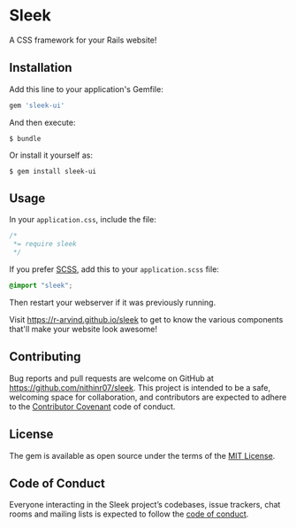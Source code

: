 # Sleek

A CSS framework for your Rails website!

## Installation

Add this line to your application's Gemfile:

```ruby
gem 'sleek-ui'
```

And then execute:

    $ bundle

Or install it yourself as:

    $ gem install sleek-ui

## Usage

In your `application.css`, include the file:

```css
/*
 *= require sleek
 */
```

If you prefer [SCSS](http://sass-lang.com/documentation/file.SASS_REFERENCE.html), add this to your
`application.scss` file:

```scss
@import "sleek";
```

Then restart your webserver if it was previously running.

Visit https://r-arvind.github.io/sleek to get to know the various components that'll make your website look awesome!
## Contributing

Bug reports and pull requests are welcome on GitHub at https://github.com/nithinr07/sleek. This project is intended to be a safe, welcoming space for collaboration, and contributors are expected to adhere to the [Contributor Covenant](http://contributor-covenant.org) code of conduct.

## License

The gem is available as open source under the terms of the [MIT License](https://opensource.org/licenses/MIT).

## Code of Conduct

Everyone interacting in the Sleek project’s codebases, issue trackers, chat rooms and mailing lists is expected to follow the [code of conduct](https://github.com/[USERNAME]/sleek/blob/master/CODE_OF_CONDUCT.md).
